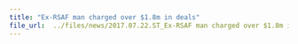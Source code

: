 ```yaml
---
title: "Ex-RSAF man charged over $1.8m in deals"
file_url:  ../files/news/2017.07.22.ST_Ex-RSAF man charged over $1.8m in deals.pdf
---
```

